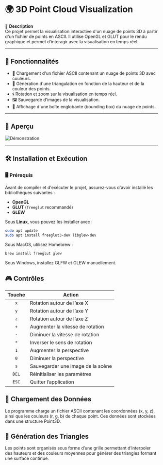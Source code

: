 # 🌍 3D Point Cloud Visualization

📌 **Description**  
Ce projet permet la visualisation interactive d'un nuage de points 3D à partir d'un fichier de points en ASCII. Il
utilise OpenGL et GLUT pour le rendu graphique et permet d'interagir avec la visualisation en temps réel.

---

## 🎯 Fonctionnalités

- 📡 Chargement d'un fichier ASCII contenant un nuage de points 3D avec couleurs.
- 🎨 Génération d'une triangulation en fonction de la hauteur et de la couleur des points.
- 🌀 Rotation et zoom sur la visualisation en temps réel.
- 🖼️ Sauvegarde d'images de la visualisation.
- 🔲 Affichage d'une boîte englobante (bounding box) du nuage de points.

---

## 📸 Aperçu

![Démonstration](result.gif)

---

## 🛠️ Installation et Exécution

### 🖥️ Prérequis

Avant de compiler et d'exécuter le projet, assurez-vous d'avoir installé les bibliothèques suivantes :

- **OpenGL**
- **GLUT** (`freeglut` recommandé)
- **GLEW**

Sous **Linux**, vous pouvez les installer avec :

```bash
sudo apt update
sudo apt install freeglut3-dev libglew-dev
```

Sous MacOS, utilisez Homebrew :

```bash
brew install freeglut glew
```

Sous Windows, installez GLFW et GLEW manuellement.

## 🎮 Contrôles

| Touche | Action                            |
|:------:|-----------------------------------|
|  `x`   | Rotation autour de l’axe X        |
|  `y`   | Rotation autour de l’axe Y        |
|  `z`   | Rotation autour de l’axe Z        |
|  `+`   | Augmenter la vitesse de rotation  | 
|  `-`   | Diminuer la vitesse de rotation   | 
|  `*`   | Inverser le sens de rotation      |
|  `1`   | Augmenter la perspective          |
|  `0`   | Diminuer la perspective           |
|  `s`   | Sauvegarder une image de la scène |
| `DEL`  | Réinitialiser les paramètres      |
| `ESC`  | Quitter l’application             |


## 📍 Chargement des Données

Le programme charge un fichier ASCII contenant les coordonnées (x, y, z), ainsi que les couleurs (r, g, b) de chaque
point. Ces données sont stockées dans une structure Point3D<double>.

## 🔺 Génération des Triangles

Les points sont organisés sous forme d’une grille permettant d’interpoler des hauteurs et des couleurs moyennes pour
générer des triangles formant une surface continue.
